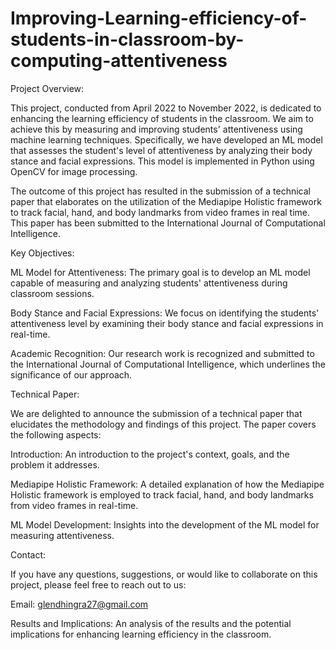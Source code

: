 # Improving-Learning-efficiency-of-students-in-classroom-by-computing-attentiveness

Project Overview:

This project, conducted from April 2022 to November 2022, is dedicated to enhancing the learning efficiency of students in the classroom. We aim to achieve this by measuring and improving students' attentiveness using machine learning techniques. Specifically, we have developed an ML model that assesses the student's level of attentiveness by analyzing their body stance and facial expressions. This model is implemented in Python using OpenCV for image processing.

The outcome of this project has resulted in the submission of a technical paper that elaborates on the utilization of the Mediapipe Holistic framework to track facial, hand, and body landmarks from video frames in real time. This paper has been submitted to the International Journal of Computational Intelligence.

Key Objectives:

ML Model for Attentiveness: The primary goal is to develop an ML model capable of measuring and analyzing students' attentiveness during classroom sessions.

Body Stance and Facial Expressions: We focus on identifying the students' attentiveness level by examining their body stance and facial expressions in real-time.

Academic Recognition: Our research work is recognized and submitted to the International Journal of Computational Intelligence, which underlines the significance of our approach.

Technical Paper:

We are delighted to announce the submission of a technical paper that elucidates the methodology and findings of this project. The paper covers the following aspects:

Introduction: An introduction to the project's context, goals, and the problem it addresses.

Mediapipe Holistic Framework: A detailed explanation of how the Mediapipe Holistic framework is employed to track facial, hand, and body landmarks from video frames in real-time.

ML Model Development: Insights into the development of the ML model for measuring attentiveness.

Contact:

If you have any questions, suggestions, or would like to collaborate on this project, please feel free to reach out to us:

Email: glendhingra27@gmail.com

Results and Implications: An analysis of the results and the potential implications for enhancing learning efficiency in the classroom.
